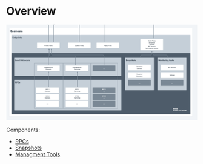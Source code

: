 # Overview

![Cosmosia Overview](cosmosia_overview.png)

Components:
- [RPCs](rpc.md)
- [Snapshots](snapshot.md)
- [Managment Tools](management_tools.md)
